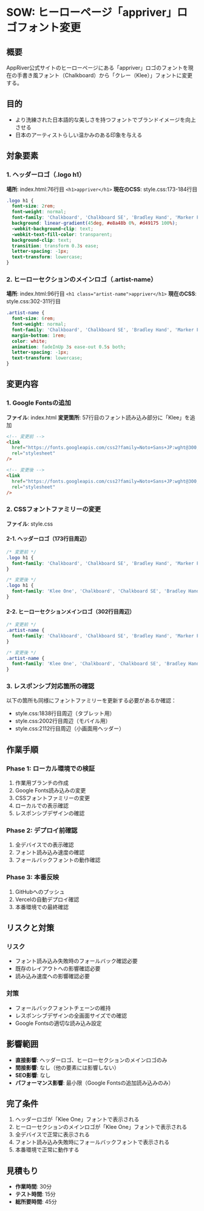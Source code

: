 # SOW: ヒーローページ「appriver」ロゴフォント変更

## 概要

AppRiver公式サイトのヒーローページにある「appriver」ロゴのフォントを現在の手書き風フォント（Chalkboard）から「クレー（Klee）」フォントに変更する。

## 目的

- より洗練された日本語的な美しさを持つフォントでブランドイメージを向上させる
- 日本のアーティストらしい温かみのある印象を与える

## 対象要素

### 1. ヘッダーロゴ（.logo h1）

**場所**: index.html:76行目 `<h1>appriver</h1>`
**現在のCSS**: style.css:173-184行目

```css
.logo h1 {
  font-size: 2rem;
  font-weight: normal;
  font-family: 'Chalkboard', 'Chalkboard SE', 'Bradley Hand', 'Marker Felt', cursive;
  background: linear-gradient(45deg, #e8a48b 0%, #d49175 100%);
  -webkit-background-clip: text;
  -webkit-text-fill-color: transparent;
  background-clip: text;
  transition: transform 0.3s ease;
  letter-spacing: -1px;
  text-transform: lowercase;
}
```

### 2. ヒーローセクションのメインロゴ（.artist-name）

**場所**: index.html:96行目 `<h1 class="artist-name">appriver</h1>`
**現在のCSS**: style.css:302-311行目

```css
.artist-name {
  font-size: 6rem;
  font-weight: normal;
  font-family: 'Chalkboard', 'Chalkboard SE', 'Bradley Hand', 'Marker Felt', cursive;
  margin-bottom: 1rem;
  color: white;
  animation: fadeInUp 3s ease-out 0.5s both;
  letter-spacing: -1px;
  text-transform: lowercase;
}
```

## 変更内容

### 1. Google Fontsの追加

**ファイル**: index.html
**変更箇所**: 57行目のフォント読み込み部分に「Klee」を追加

```html
<!-- 変更前 -->
<link
  href="https://fonts.googleapis.com/css2?family=Noto+Sans+JP:wght@300;400;500;700&family=M+PLUS+2:wght@100;200;300;400;500;600;700;800;900&display=swap"
  rel="stylesheet"
/>

<!-- 変更後 -->
<link
  href="https://fonts.googleapis.com/css2?family=Noto+Sans+JP:wght@300;400;500;700&family=M+PLUS+2:wght@100;200;300;400;500;600;700;800;900&family=Klee+One:wght@400;600&display=swap"
  rel="stylesheet"
/>
```

### 2. CSSフォントファミリーの変更

**ファイル**: style.css

#### 2-1. ヘッダーロゴ（173行目周辺）

```css
/* 変更前 */
.logo h1 {
  font-family: 'Chalkboard', 'Chalkboard SE', 'Bradley Hand', 'Marker Felt', cursive;
}

/* 変更後 */
.logo h1 {
  font-family: 'Klee One', 'Chalkboard', 'Chalkboard SE', 'Bradley Hand', 'Marker Felt', cursive;
}
```

#### 2-2. ヒーローセクションメインロゴ（302行目周辺）

```css
/* 変更前 */
.artist-name {
  font-family: 'Chalkboard', 'Chalkboard SE', 'Bradley Hand', 'Marker Felt', cursive;
}

/* 変更後 */
.artist-name {
  font-family: 'Klee One', 'Chalkboard', 'Chalkboard SE', 'Bradley Hand', 'Marker Felt', cursive;
}
```

### 3. レスポンシブ対応箇所の確認

以下の箇所も同様にフォントファミリーを更新する必要があるか確認：

- style.css:1838行目周辺（タブレット用）
- style.css:2002行目周辺（モバイル用）
- style.css:2112行目周辺（小画面用ヘッダー）

## 作業手順

### Phase 1: ローカル環境での検証

1. 作業用ブランチの作成
2. Google Fonts読み込みの変更
3. CSSフォントファミリーの変更
4. ローカルでの表示確認
5. レスポンシブデザインの確認

### Phase 2: デプロイ前確認

1. 全デバイスでの表示確認
2. フォント読み込み速度の確認
3. フォールバックフォントの動作確認

### Phase 3: 本番反映

1. GitHubへのプッシュ
2. Vercelの自動デプロイ確認
3. 本番環境での最終確認

## リスクと対策

### リスク

- フォント読み込み失敗時のフォールバック確認必要
- 既存のレイアウトへの影響確認必要
- 読み込み速度への影響確認必要

### 対策

- フォールバックフォントチェーンの維持
- レスポンシブデザインの全画面サイズでの確認
- Google Fontsの適切な読み込み設定

## 影響範囲

- **直接影響**: ヘッダーロゴ、ヒーローセクションのメインロゴのみ
- **間接影響**: なし（他の要素には影響しない）
- **SEO影響**: なし
- **パフォーマンス影響**: 最小限（Google Fontsの追加読み込みのみ）

## 完了条件

1. ヘッダーロゴが「Klee One」フォントで表示される
2. ヒーローセクションのメインロゴが「Klee One」フォントで表示される
3. 全デバイスで正常に表示される
4. フォント読み込み失敗時にフォールバックフォントで表示される
5. 本番環境で正常に動作する

## 見積もり

- **作業時間**: 30分
- **テスト時間**: 15分
- **総所要時間**: 45分
